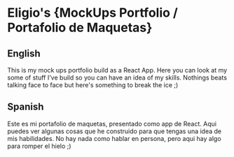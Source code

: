 # Eligio's {MockUps Portfolio / Portafolio de Maquetas}

## English

This is my mock ups portfolio build as a React App. Here you can look at my some of stuff I've build so you can have an idea of my skills. Nothings beats talking face to face but here's something to break the ice ;)

## Spanish

Este es mi portafolio de maquetas, presentado como app de React. Aqui puedes ver algunas cosas que he construido para que tengas una idea de mis habilidades. No hay nada como hablar en persona, pero aqui hay algo para romper el hielo ;)